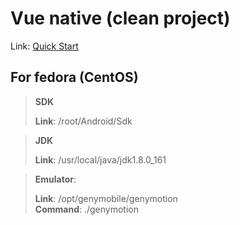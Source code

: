 # Vue native (clean project)
Link: [Quick Start](https://nativescript-vue.org/en/docs/getting-started/quick-start/)

## For fedora (CentOS)

> **SDK**
> 
> **Link**: /root/Android/Sdk

> **JDK**
> 
> **Link**: /usr/local/java/jdk1.8.0_161

> **Emulator**:
> 
> **Link**: /opt/genymobile/genymotion <br>
> **Command**: ./genymotion
